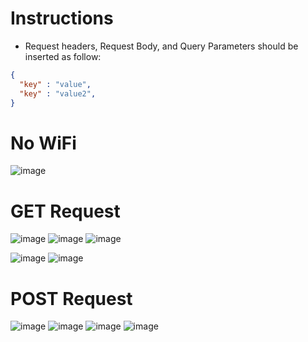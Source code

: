 # Instructions
* Request headers, Request Body, and Query Parameters should be inserted as follow:
```json 
{
  "key" : "value", 
  "key" : "value2", 
}
```
# No WiFi
![image](https://user-images.githubusercontent.com/48512714/171503268-1c46938e-dab0-4af0-a65a-916298f32355.png)



# GET Request 
![image](https://user-images.githubusercontent.com/48512714/171499229-9b55c91e-6392-4b0e-8749-98d3ba8790e4.png)
![image](https://user-images.githubusercontent.com/48512714/171499526-894de66b-8fb6-49a5-89a1-899a903d8a3d.png)
![image](https://user-images.githubusercontent.com/48512714/171501004-1bb37971-d7f9-4a35-b59a-fea89d363613.png)

![image](https://user-images.githubusercontent.com/48512714/171500888-e236abb3-73d3-4f67-bb59-e28d5078f5f0.png)
![image](https://user-images.githubusercontent.com/48512714/171501298-360e635c-a844-41d5-8644-07fbfba7fac4.png)


# POST Request
![image](https://user-images.githubusercontent.com/48512714/171500369-2ee83320-eabc-487b-9a63-31e12034ec51.png)
![image](https://user-images.githubusercontent.com/48512714/171500402-5ea11fc5-68da-4d27-9e18-4e5e81ed85c3.png)
![image](https://user-images.githubusercontent.com/48512714/171500510-15985afb-3eba-4d8d-bab1-6f6ce4717fdf.png)
![image](https://user-images.githubusercontent.com/48512714/171500685-82c6c914-1558-483f-8967-19d434297dff.png)
